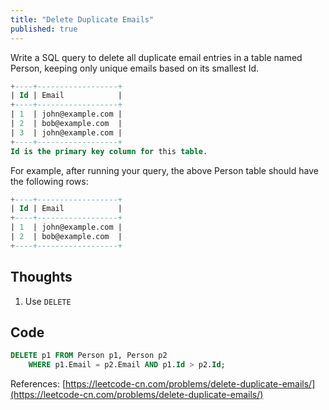 ```yaml
---
title: "Delete Duplicate Emails"
published: true
---
```


Write a SQL query to delete all duplicate email entries in a table named Person, keeping only unique emails based on its smallest Id.

```SQL
+----+------------------+
| Id | Email            |
+----+------------------+
| 1  | john@example.com |
| 2  | bob@example.com  |
| 3  | john@example.com |
+----+------------------+
Id is the primary key column for this table.
```

For example, after running your query, the above Person table should have the following
rows:

```SQL
+----+------------------+
| Id | Email            |
+----+------------------+
| 1  | john@example.com |
| 2  | bob@example.com  |
+----+------------------+
```

## Thoughts

1. Use `DELETE`

## Code

```SQL
DELETE p1 FROM Person p1, Person p2
    WHERE p1.Email = p2.Email AND p1.Id > p2.Id;
```

References: [https://leetcode-cn.com/problems/delete-duplicate-emails/](https://leetcode-cn.com/problems/delete-duplicate-emails/)
